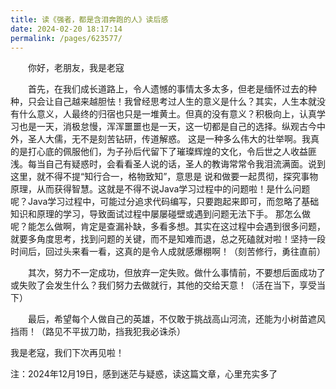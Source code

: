 ```yaml
---
title: 读《强者，都是含泪奔跑的人》读后感
date: 2024-02-20 18:17:14
permalink: /pages/623577/
---
```


&emsp;&emsp;你好，老朋友，我是老寇

&emsp;&emsp;首先，在我们成长道路上，令人遗憾的事情太多太多，但老是缅怀过去的种种，只会让自己越来越胆怯！我曾经思考过人生的意义是什么？其实，人生本就没有什么意义，人最终的归宿也只是一堆黄土。但真的没有意义？积极向上，认真学习也是一天，消极怠慢，浑浑噩噩也是一天，这一切都是自己的选择。纵观古今中外，圣人大儒，无不是刻苦钻研，传道解惑。
这是一种多么伟大的壮举啊。我真的是打心底的佩服他们，为子孙后代留下了璀璨辉煌的文化，令后世之人收益匪浅。每当自己有疑惑时，会看看圣人说的话，圣人的教诲常常令我泪流满面。说到这里，就不得不提“知行合一，格物致知”，意思是
说和做要一起贯彻，探究事物原理，从而获得智慧。这就是不得不说Java学习过程中的问题啦！是什么问题呢？Java学习过程中，可能过分追求代码编写，只要跑起来即可，而忽略了基础知识和原理的学习，导致面试过程中屡屡碰壁或遇到问题无法下手。
那怎么做呢？能怎么做啊，肯定是查漏补缺，多看多想。其实在这过程中会遇到很多问题，就要多角度思考，找到问题的关键，而不是知难而退，总之死磕就对啦！坚持一段时间后，回过头来看一看，这真的是令人成就感爆棚啊！（刻苦修行，勇往直前）

&emsp;&emsp;其次，努力不一定成功，但放弃一定失败。做什么事情前，不要想后面成功了或失败了会发生什么？我们努力去做就行，其他的交给天意！（活在当下，享受当下）

&emsp;&emsp;最后，希望每个人做自己的英雄，不仅敢于挑战高山河流，还能为小树苗遮风挡雨！（路见不平拔刀助，挡我犯我必诛杀）

我是老寇，我们下次再见啦！

注：2024年12月19日，感到迷茫与疑惑，读这篇文章，心里充实多了
